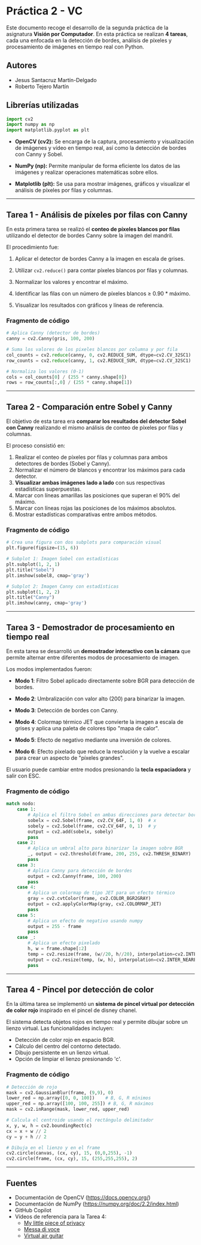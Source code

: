 # Práctica 2 - VC

Este documento recoge el desarrollo de la segunda práctica de la asignatura **Visión por Computador**. En esta práctica se realizan **4 tareas**, cada una enfocada en la detección de bordes, análisis de píxeles y procesamiento de imágenes en tiempo real con Python.


## Autores

- Jesus Santacruz Martín-Delgado
- Roberto Tejero Martín

## Librerías utilizadas

```python
import cv2  
import numpy as np
import matplotlib.pyplot as plt
```

- **OpenCV (cv2):** Se encarga de la captura, procesamiento y visualización de imágenes y vídeo en tiempo real, así como la detección de bordes con Canny y Sobel.

- **NumPy (np):** Permite manipular de forma eficiente los datos de las imágenes y realizar operaciones matemáticas sobre ellos.

- **Matplotlib (plt):** Se usa para mostrar imágenes, gráficos y visualizar el análisis de píxeles por filas y columnas.

---

## Tarea 1 - Análisis de píxeles por filas con Canny

En esta primera tarea se realizó el **conteo de píxeles blancos por filas** utilizando el detector de bordes Canny sobre la imagen del mandril.

El procedimiento fue:

1. Aplicar el detector de bordes Canny a la imagen en escala de grises.

2. Utilizar `cv2.reduce()` para contar píxeles blancos por filas y columnas.

3. Normalizar los valores y encontrar el máximo.

4. Identificar las filas con un número de píxeles blancos ≥ 0.90 * máximo.

5. Visualizar los resultados con gráficos y líneas de referencia.

### Fragmento de código

```python
# Aplica Canny (detector de bordes)
canny = cv2.Canny(gris, 100, 200)

# Suma los valores de los pixeles blancos por columna y por fila
col_counts = cv2.reduce(canny, 0, cv2.REDUCE_SUM, dtype=cv2.CV_32SC1)
row_counts = cv2.reduce(canny, 1, cv2.REDUCE_SUM, dtype=cv2.CV_32SC1)

# Normaliza los valores (0-1)
cols = col_counts[0] / (255 * canny.shape[0])
rows = row_counts[:,0] / (255 * canny.shape[1])
```

---

## Tarea 2 - Comparación entre Sobel y Canny

El objetivo de esta tarea era **comparar los resultados del detector Sobel con Canny** realizando el mismo análisis de conteo de píxeles por filas y columnas.

El proceso consistió en:

1. Realizar el conteo de píxeles por filas y columnas para ambos detectores de bordes (Sobel y Canny).
2. Normalizar el número de blancos y encontrar los máximos para cada detector.
3. **Visualizar ambas imágenes lado a lado** con sus respectivas estadísticas superpuestas.
4. Marcar con líneas amarillas las posiciones que superan el 90% del máximo.
5. Marcar con líneas rojas las posiciones de los máximos absolutos.
6. Mostrar estadísticas comparativas entre ambos métodos.

### Fragmento de código

```python
# Crea una figura con dos subplots para comparación visual
plt.figure(figsize=(15, 6))

# Subplot 1: Imagen Sobel con estadísticas
plt.subplot(1, 2, 1)
plt.title("Sobel")
plt.imshow(sobel8, cmap='gray')

# Subplot 2: Imagen Canny con estadísticas  
plt.subplot(1, 2, 2)
plt.title("Canny")
plt.imshow(canny, cmap='gray')
```

---

## Tarea 3 - Demostrador de procesamiento en tiempo real

En esta tarea se desarrolló un **demostrador interactivo con la cámara** que permite alternar entre diferentes modos de procesamiento de imagen.

Los modos implementados fueron:

- **Modo 1**: Filtro Sobel aplicado directamente sobre BGR para detección de bordes.

- **Modo 2**: Umbralización con valor alto (200) para binarizar la imagen.

- **Modo 3**: Detección de bordes con Canny.

- **Modo 4**: Colormap térmico JET que convierte la imagen a escala de grises y aplica una paleta de colores tipo "mapa de calor".

- **Modo 5**: Efecto de negativo mediante una inversión de colores.

- **Modo 6**: Efecto pixelado que reduce la resolución y la vuelve a escalar para crear un aspecto de "píxeles grandes".

El usuario puede cambiar entre modos presionando la **tecla espaciadora** y salir con ESC.

### Fragmento de código

```python
match nodo:
    case 1:
        # Aplica el filtro Sobel en ambas direcciones para detectar bordes sobre BGR
        sobelx = cv2.Sobel(frame, cv2.CV_64F, 1, 0)  # x
        sobely = cv2.Sobel(frame, cv2.CV_64F, 0, 1)  # y
        output = cv2.add(sobelx, sobely)
        pass
    case 2:
        # Aplica un umbral alto para binarizar la imagen sobre BGR
        _, output = cv2.threshold(frame, 200, 255, cv2.THRESH_BINARY)
        pass
    case 3:
        # Aplica Canny para detección de bordes
        output = cv2.Canny(frame, 100, 200)
        pass
    case 4:
        # Aplica un colormap de tipo JET para un efecto térmico
        gray = cv2.cvtColor(frame, cv2.COLOR_BGR2GRAY)
        output = cv2.applyColorMap(gray, cv2.COLORMAP_JET)
        pass
    case 5:
        # Aplica un efecto de negativo usando numpy
        output = 255 - frame
        pass
    case _:
        # Aplica un efecto pixelado
        h, w = frame.shape[:2]
        temp = cv2.resize(frame, (w//20, h//20), interpolation=cv2.INTER_LINEAR)
        output = cv2.resize(temp, (w, h), interpolation=cv2.INTER_NEAREST)
        pass
```

---

## Tarea 4 - Pincel por detección de color

En la última tarea se implementó un **sistema de pincel virtual por detección de color rojo** inspirado en el pincel de disney chanel.

El sistema detecta objetos rojos en tiempo real y permite dibujar sobre un lienzo virtual. Las funcionalidades incluyen:

- Detección de color rojo en espacio BGR.
- Cálculo del centro del contorno detectado.
- Dibujo persistente en un lienzo virtual.
- Opción de limpiar el lienzo presionando 'c'.

### Fragmento de código

```python
# Detección de rojo
mask = cv2.GaussianBlur(frame, (9,9), 0)
lower_red = np.array([0, 0, 100])    # B, G, R mínimos
upper_red = np.array([100, 100, 255]) # B, G, R máximos
mask = cv2.inRange(mask, lower_red, upper_red)

# Calcula el centroide usando el rectángulo delimitador
x, y, w, h = cv2.boundingRect(c)
cx = x + w // 2
cy = y + h // 2

# Dibuja en el lienzo y en el frame
cv2.circle(canvas, (cx, cy), 15, (0,0,255), -1)
cv2.circle(frame, (cx, cy), 15, (255,255,255), 2)
```

---

## Fuentes

- Documentación de OpenCV (https://docs.opencv.org/)
- Documentación de NumPy (https://numpy.org/doc/2.2/index.html)
- GitHub Copilot
- Vídeos de referencia para la Tarea 4:
  - [My little piece of privacy](https://www.niklasroy.com/project/88/my-little-piece-of-privacy)
  - [Messa di voce](https://youtu.be/GfoqiyB1ndE?feature=shared)
  - [Virtual air guitar](https://youtu.be/FIAmyoEpV5c?feature=shared)
